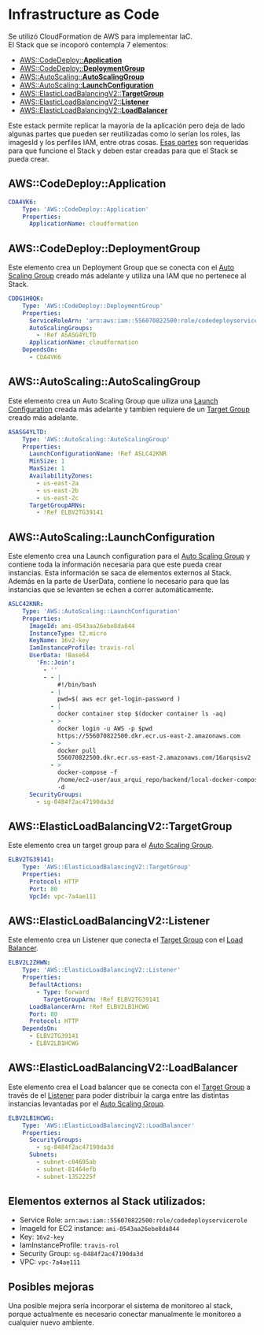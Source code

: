# Infrastructure as Code

Se utilizó CloudFormation de AWS para implementar IaC.\
El Stack que se incoporó contempla 7 elementos:
* [AWS::CodeDeploy::**Application**](#AWS::CodeDeploy::Application)
* [AWS::CodeDeploy::**DeploymentGroup**](#AWS::CodeDeploy::DeploymentGroup)
* [AWS::AutoScaling::**AutoScalingGroup**](#AWS::AutoScaling::AutoScalingGroup)
* [AWS::AutoScaling::**LaunchConfiguration**](#AWS::AutoScaling::LaunchConfiguration)
* [AWS::ElasticLoadBalancingV2::**TargetGroup**](#AWS::ElasticLoadBalancingV2::TargetGroup)
* [AWS::ElasticLoadBalancingV2::**Listener**](#AWS::ElasticLoadBalancingV2::Listener)
* [AWS::ElasticLoadBalancingV2::**LoadBalancer**](#AWS::ElasticLoadBalancingV2::LoadBalancer)

Este estack permite replicar la mayoría de la aplicación pero deja de lado algunas partes que pueden ser reutilizadas como lo serían los roles, las imagesId y los perfiles IAM, entre otras cosas. [Esas partes](#Elementos) son requeridas para que funcione el Stack y deben estar creadas para que el Stack se pueda crear.

## AWS::CodeDeploy::Application
```yml
CDA4VK6:
    Type: 'AWS::CodeDeploy::Application'
    Properties:
      ApplicationName: cloudformation
```
## AWS::CodeDeploy::DeploymentGroup
Este elemento crea un Deployment Group que se conecta con el [Auto Scaling Group](#AWS::AutoScaling::AutoScalingGroup) creado más adelante y utiliza una IAM que no pertenece al Stack.
```yml
CDDG1H0QK:
    Type: 'AWS::CodeDeploy::DeploymentGroup'
    Properties:
      ServiceRoleArn: 'arn:aws:iam::556070822500:role/codedeployservicerole'
      AutoScalingGroups:
        - !Ref ASASG4YLTD
      ApplicationName: cloudformation
    DependsOn:
      - CDA4VK6
```

## AWS::AutoScaling::AutoScalingGroup
Este elemento crea un Auto Scaling Group que uiliza una [Launch Configuration](#AWS::AutoScaling::LaunchConfiguration) creada más adelante y tambien requiere de un [Target Group](#AWS::ElasticLoadBalancingV2::TargetGroup) creado más adelante.
```yml
ASASG4YLTD:
    Type: 'AWS::AutoScaling::AutoScalingGroup'
    Properties:
      LaunchConfigurationName: !Ref ASLC42KNR
      MinSize: 1
      MaxSize: 1
      AvailabilityZones:
        - us-east-2a
        - us-east-2b
        - us-east-2c
      TargetGroupARNs:
        - !Ref ELBV2TG39141
```

## AWS::AutoScaling::LaunchConfiguration
Este elemento crea una Launch configuration para el [Auto Scaling Group](#AWS::AutoScaling::AutoScalingGroup) y contiene toda la información necesaria para que este pueda crear instancias. Esta información se saca de elementos externos al Stack. Además en la parte de UserData, contiene lo necesario para que las instancias que se levanten se echen a correr automáticamente.
```yml
ASLC42KNR:
    Type: 'AWS::AutoScaling::LaunchConfiguration'
    Properties:
      ImageId: ami-0543aa26ebe8da844
      InstanceType: t2.micro
      KeyName: 16v2-key
      IamInstanceProfile: travis-rol
      UserData: !Base64 
        'Fn::Join':
          - ''
          - - |
              #!/bin/bash
            - |
              pwd=$( aws ecr get-login-password )
            - |
              docker container stop $(docker container ls -aq)
            - >
              docker login -u AWS -p $pwd
              https://556070822500.dkr.ecr.us-east-2.amazonaws.com
            - >
              docker pull
              556070822500.dkr.ecr.us-east-2.amazonaws.com/16arqsisv2
            - >
              docker-compose -f
              /home/ec2-user/aux_arqui_repo/backend/local-docker-compose.yml up
              -d
      SecurityGroups:
        - sg-0484f2ac47190da3d 
```

## AWS::ElasticLoadBalancingV2::TargetGroup
Este elemento crea un target group para el [Auto Scaling Group](#AWS::AutoScaling::AutoScalingGroup).
```yml
ELBV2TG39141:
    Type: 'AWS::ElasticLoadBalancingV2::TargetGroup'
    Properties:
      Protocol: HTTP
      Port: 80
      VpcId: vpc-7a4ae111
```

## AWS::ElasticLoadBalancingV2::Listener
Este elemento crea un Listener que conecta el [Target Group](#AWS::ElasticLoadBalancingV2::TargetGroup) con el [Load Balancer](#AWS::ElasticLoadBalancingV2::LoadBalancer).
```yml
ELBV2L2ZHWN:
    Type: 'AWS::ElasticLoadBalancingV2::Listener'
    Properties:
      DefaultActions:
        - Type: forward
          TargetGroupArn: !Ref ELBV2TG39141
      LoadBalancerArn: !Ref ELBV2LB1HCWG
      Port: 80
      Protocol: HTTP
    DependsOn:
      - ELBV2TG39141
      - ELBV2LB1HCWG
```

## AWS::ElasticLoadBalancingV2::LoadBalancer
Este elemento crea el Load balancer que se conecta con el [Target Group](#AWS::ElasticLoadBalancingV2::TargetGroup) a través de el [Listener](#AWS::ElasticLoadBalancingV2::Listener) para poder distribuir la carga entre las distintas instancias levantadas por el [Auto Scaling Group](#AWS::AutoScaling::AutoScalingGroup).
```yml
ELBV2LB1HCWG:
    Type: 'AWS::ElasticLoadBalancingV2::LoadBalancer'
    Properties:
      SecurityGroups:
        - sg-0484f2ac47190da3d
      Subnets:
        - subnet-c04695ab
        - subnet-81464efb
        - subnet-1352225f
```

## Elementos externos al Stack utilizados:

* Service Role: ``arn:aws:iam::556070822500:role/codedeployservicerole``
* ImageId for EC2 instance: ``ami-0543aa26ebe8da844``
* Key: ``16v2-key``
* IamInstanceProfile: ``travis-rol``
* Security Group: `sg-0484f2ac47190da3d`
* VPC: ``vpc-7a4ae111``

## Posibles mejoras
Una posible mejora sería incorporar el sistema de monitoreo al stack, porque actualmente es necesario conectar manualmente le monitoreo a cualquier nuevo ambiente.





